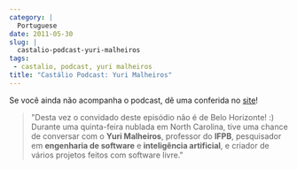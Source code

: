 ```yaml
---
category: |
  Portuguese
date: 2011-05-30
slug: |
  castalio-podcast-yuri-malheiros
tags:
 - castalio, podcast, yuri malheiros
title: "Castálio Podcast: Yuri Malheiros"
---
```


Se você ainda não acompanha o podcast, dê uma conferida no
[site](http://wp.me/p1mMfJ-z)!

> \"Desta vez o convidado deste episódio não é de Belo Horizonte! :)
> Durante uma quinta-feira nublada em North Carolina, tive uma chance de
> conversar com o **Yuri Malheiros**, professor do **IFPB**, pesquisador
> em **engenharia de software** e **inteligência artificial**, e criador
> de vários projetos feitos com software livre."
